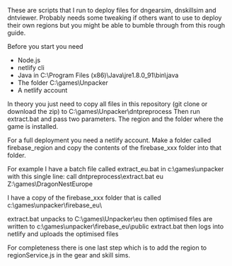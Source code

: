 These are scripts that I run to deploy files for dngearsim, dnskillsim and dntviewer.
Probably needs some tweaking if others want to use to deploy their own regions but you might be able to bumble through from this rough guide.

Before you start you need
* Node.js
* netlify cli
* Java in C:\Program Files (x86)\Java\jre1.8.0_91\bin\java
* The folder C:\games\Unpacker
* A netlify account

In theory you just need to copy all files in this repository (git clone or download the zip) to C:\games\Unpacker\dntpreprocess Then run extract.bat and pass two parameters. The region and the folder where the game is installed.

For a full deployment you need a netlify account. Make a folder called firebase_region and copy the contents of the firebase_xxx folder into that folder.


For example I have a batch file called extract_eu.bat in c:\games\unpacker with this single line:
call dntpreprocess\extract.bat eu Z:\games\DragonNestEurope

I have a copy of the firebase_xxx folder that is called c:\games\unpacker\firebase_eu\

extract.bat unpacks to C:\games\Unpacker\eu then optimised files are written to c:\games\unpacker\firebase_eu\public
extract.bat then logs into netlify and uploads the optimised files

For completeness there is one last step which is to add the region to regionService.js in the gear and skill sims.